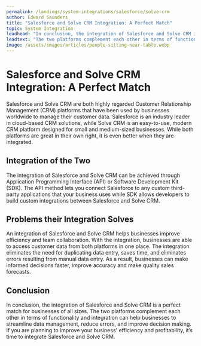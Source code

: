 ```yaml
---
permalink: /landings/system-integrations/salesforce/solve-crm
author: Edward Saunders
title: "Salesforce and Solve CRM Integration: A Perfect Match"
topic: System Integration
leadhead: "In conclusion, the integration of Salesforce and Solve CRM is a perfect match for businesses of all sizes"
leadtext: "The two platforms complement each other in terms of functionality and integration can help businesses to streamline data management, reduce errors, and improve decision making. If you are planning to improve your business' efficiency and profitability, it’s time to integrate Salesforce and Solve CRM."
image: /assets/images/articles/people-sitting-near-table.webp
---
```

<div class="arttext">	<h1>Salesforce and Solve CRM Integration: A Perfect Match</h1>
	<p>
		Salesforce and Solve CRM are both highly regarded Customer Relationship Management (CRM) platforms that have been used by businesses worldwide to manage their customer data. Salesforce is an industry leader in cloud-based CRM solutions, while Solve CRM is an easy-to-use, modern CRM platform designed for small and medium-sized businesses. While both platforms are great in their own right, it is even better when they are integrated.
	</p>
	<h2>Integration of the Two</h2>
	<p>
		The integration of Salesforce and Solve CRM can be achieved through Application Programming Interface (API) or Software Development Kit (SDK). The API method lets you connect Salesforce to any custom third-party applications that your business uses while SDK allows developers to build custom integrations between Salesforce and Solve CRM.
	</p>
	<h2>Problems their Integration Solves</h2>
	<p>
		An integration of Salesforce and Solve CRM helps businesses improve efficiency and team collaboration. With the integration, businesses are able to access customer data from both platforms in one place. The integration eliminates the need for duplicating data entry, saves time, and eliminates errors resulting from manual data entry. As a result, businesses can make informed decisions faster, improve accuracy and make quality sales forecasts.
	</p>
	<h2>Conclusion</h2>
	<p>
		In conclusion, the integration of Salesforce and Solve CRM is a perfect match for businesses of all sizes. The two platforms complement each other in terms of functionality and integration can help businesses to streamline data management, reduce errors, and improve decision making. If you are planning to improve your business' efficiency and profitability, it’s time to integrate Salesforce and Solve CRM.
	</p>
</div>